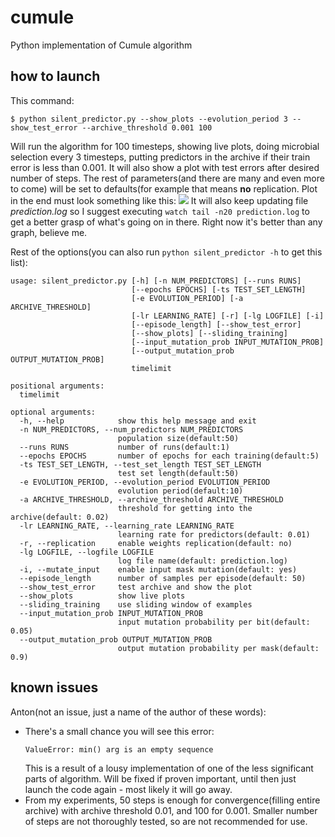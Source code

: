 cumule
======

Python implementation of Cumule algorithm

how to launch
-----
This command:
```
$ python silent_predictor.py --show_plots --evolution_period 3 --show_test_error --archive_threshold 0.001 100
```
Will run the algorithm for 100 timesteps, showing live plots, doing microbial selection every 3 timesteps, putting predictors in the archive if their train error is less than 0.001. It will also show a plot with test errors after desired number of steps. The rest of parameters(and there are many and even more to come) will be set to defaults(for example that means **no** replication. Plot in the end must look something like this:
![](http://imagizer.imageshack.us/v2/800x600q90/546/stmq.png)
It will also keep updating file *prediction.log* so I suggest executing `watch tail -n20 prediction.log` to get a better grasp of what's going on in there. Right now it's better than any graph, believe me.


Rest of the options(you can also run `python silent_predictor -h` to get this list):
```
usage: silent_predictor.py [-h] [-n NUM_PREDICTORS] [--runs RUNS]
                           [--epochs EPOCHS] [-ts TEST_SET_LENGTH]
                           [-e EVOLUTION_PERIOD] [-a ARCHIVE_THRESHOLD]
                           [-lr LEARNING_RATE] [-r] [-lg LOGFILE] [-i]
                           [--episode_length] [--show_test_error]
                           [--show_plots] [--sliding_training]
                           [--input_mutation_prob INPUT_MUTATION_PROB]
                           [--output_mutation_prob OUTPUT_MUTATION_PROB]
                           timelimit

positional arguments:
  timelimit

optional arguments:
  -h, --help            show this help message and exit
  -n NUM_PREDICTORS, --num_predictors NUM_PREDICTORS
                        population size(default:50)
  --runs RUNS           number of runs(default:1)
  --epochs EPOCHS       number of epochs for each training(default:5)
  -ts TEST_SET_LENGTH, --test_set_length TEST_SET_LENGTH
                        test set length(default:50)
  -e EVOLUTION_PERIOD, --evolution_period EVOLUTION_PERIOD
                        evolution period(default:10)
  -a ARCHIVE_THRESHOLD, --archive_threshold ARCHIVE_THRESHOLD
                        threshold for getting into the archive(default: 0.02)
  -lr LEARNING_RATE, --learning_rate LEARNING_RATE
                        learning rate for predictors(default: 0.01)
  -r, --replication     enable weights replication(default: no)
  -lg LOGFILE, --logfile LOGFILE
                        log file name(default: prediction.log)
  -i, --mutate_input    enable input mask mutation(default: yes)
  --episode_length      number of samples per episode(default: 50)
  --show_test_error     test archive and show the plot
  --show_plots          show live plots
  --sliding_training    use sliding window of examples
  --input_mutation_prob INPUT_MUTATION_PROB
                        input mutation probability per bit(default: 0.05)
  --output_mutation_prob OUTPUT_MUTATION_PROB
                        output mutation probability per mask(default: 0.9)
```

known issues
-----
Anton(not an issue, just a name of the author of these words):
* There's a small chance you will see this error:
  ```
  ValueError: min() arg is an empty sequence
  ```
  This is a result of a lousy implementation of one of the less significant parts of algorithm. Will be fixed if proven important, until then just launch the code again - most likely it will go away.
* From my experiments, 50 steps is enough for convergence(filling entire archive) with archive threshold 0.01, and 100 for 0.001. Smaller number of steps are not thoroughly tested, so are not recommended for use. 

